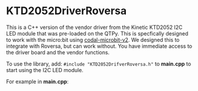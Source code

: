# KTD2052DriverRoversa

This is a C++ version of the vendor driver from the Kinetic KTD2052 I2C LED module that was pre-loaded on the QTPy. This is specfically designed to work with the micro:bit using [codal-microbit-v2](https://github.com/lancaster-university/microbit-v2-samples). We designed this to integrate with Roversa, but can work without. You have immediate access to the driver board and the vendor functions. 


To use the library, add:
`#include "KTD2052DrifverRoversa.h"`
to **main.cpp** to start using the I2C LED module.

For example in **main.cpp**:
